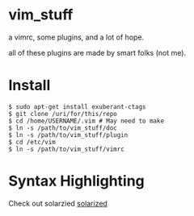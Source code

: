 vim\_stuff
=========

a vimrc, some plugins, and a lot of hope.

all of these plugins are made by smart folks (not me).

# Install

    $ sudo apt-get install exuberant-ctags
    $ git clone /uri/for/this/repo
    $ cd /home/USERNAME/.vim # May need to make
    $ ln -s /path/to/vim_stuff/doc
    $ ln -s /path/to/vim_stuff/plugin
    $ cd /etc/vim
    $ ln -s /path/to/vim_stuff/vimrc

# Syntax Highlighting

Check out solarzied [solarized](http://ethanschoonover.com/solarized)
